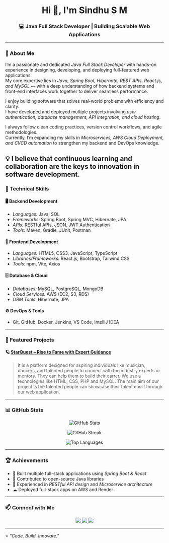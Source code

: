 <h1 align="center">Hi 👋, I'm Sindhu S M</h1>
<h3 align="center">💻 Java Full Stack Developer | Building Scalable Web Applications</h3>

---

### 🚀 About Me
I’m a passionate and dedicated *Java Full Stack Developer* with hands-on experience in designing, developing, and deploying full-featured web applications.  
My core expertise lies in *Java, Spring Boot, Hibernate, REST APIs, React.js, and MySQL* — with a deep understanding of how backend systems and front-end interfaces work together to deliver seamless performance.

I enjoy building software that solves real-world problems with efficiency and clarity.  
I have developed and deployed multiple projects involving *user authentication, database management, API integration, and cloud hosting*.  

I always follow clean coding practices, version control workflows, and agile methodologies.  
Currently, I’m expanding my skills in *Microservices, AWS Cloud Deployment, and CI/CD automation* to strengthen my backend and DevOps knowledge.

💡 I believe that continuous learning and collaboration are the keys to innovation in software development.
---

### 🧠 Technical Skills

#### 🖥 Backend Development
- *Languages:* Java, SQL  
- *Frameworks:* Spring Boot, Spring MVC, Hibernate, JPA  
- *APIs:* RESTful APIs, JSON, JWT Authentication  
- *Tools:* Maven, Gradle, JUnit, Postman  

#### 🎨 Frontend Development
- *Languages:* HTML5, CSS3, JavaScript, TypeScript  
- *Libraries/Frameworks:* React.js, Bootstrap, Tailwind CSS  
- *Tools:* npm, Vite, Axios  

#### 🗄 Database & Cloud
- *Databases:* MySQL, PostgreSQL, MongoDB  
- *Cloud Services:* AWS (EC2, S3, RDS)  
- *ORM Tools:* Hibernate, JPA  

#### ⚙ DevOps & Tools
- Git, GitHub, Docker, Jenkins, VS Code, IntelliJ IDEA  

---

### 🧩 Featured Projects

#### 🪐 [StarQuest – Rise to Fame with Expert Guidance](https://github.com/yourusername/starquest)
> It is a platform designed for aspiring individuals like musician, dancers, and talented people to connect with the industry experts or mentors. They can help them to build their carrer.
> We use a technologies like HTML, CSS, PHP and MySQL. The main aim of our project is the talented people can showcase their talent easilt through our web application.

---

### 📊 GitHub Stats

<p align="center">
  <img src="https://github-readme-stats.vercel.app/api?username=yourusername&show_icons=true&theme=tokyonight" alt="GitHub Stats" />
</p>

<p align="center">
  <img src="https://github-readme-streak-stats.herokuapp.com/?user=yourusername&theme=tokyonight" alt="GitHub Streak" />
</p>

<p align="center">
  <img src="https://github-readme-stats.vercel.app/api/top-langs/?username=yourusername&layout=compact&theme=tokyonight" alt="Top Languages" />
</p>

---

### 🏆 Achievements
- 🥇 Built multiple full-stack applications using *Spring Boot & React*
- 🚀 Contributed to open-source Java libraries
- 🎯 Experienced in *RESTful API design* and *Microservice architecture*
- ☁ Deployed full-stack apps on AWS and Render  

---

### 📫 Connect with Me
<p align="center">
  <a href="https://www.linkedin.com/in/your-linkedin/" target="_blank">
    <img src="https://img.shields.io/badge/LinkedIn-0077B5?style=for-the-badge&logo=linkedin&logoColor=white"/>
  </a>
  <a href="mailto:youremail@gmail.com" target="_blank">
    <img src="https://img.shields.io/badge/Gmail-D14836?style=for-the-badge&logo=gmail&logoColor=white"/>
  </a>
  <a href="https://github.com/yourusername" target="_blank">
    <img src="https://img.shields.io/badge/GitHub-100000?style=for-the-badge&logo=github&logoColor=white"/>
  </a>
</p>

---

⭐ *"Code. Build. Innovate."*
